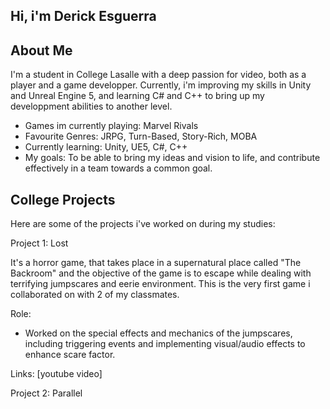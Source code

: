 ## Hi, i'm Derick Esguerra

## About Me 
I'm a student in College Lasalle with a deep passion for video, both as a player and a game developper. Currently, i'm improving my skills in Unity and Unreal Engine 5, and learning C# and C++
to bring up my developpment abilities to another level.

- Games im currently playing: Marvel Rivals
- Favourite Genres: JRPG, Turn-Based, Story-Rich, MOBA
- Currently learning: Unity, UE5, C#, C++
- My goals: To be able to bring my ideas and vision to life, and contribute effectively in a team towards a common goal.

## College Projects
Here are some of the projects i've worked on during my studies:

Project 1: Lost 

It's a horror game, that takes place in a supernatural place called "The Backroom" and the objective of the game is to escape while dealing with terrifying jumpscares and eerie environment.
This is the very first game i collaborated on with 2 of my classmates. 

Role: 
- Worked on the special effects and mechanics of the jumpscares, including triggering events and implementing visual/audio effects to enhance scare factor.

Links: [youtube video]

Project 2: Parallel









